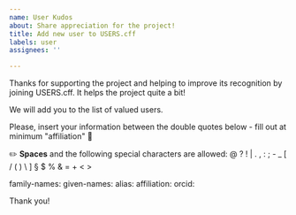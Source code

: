 ```yaml
---
name: User Kudos
about: Share appreciation for the project!
title: Add new user to USERS.cff
labels: user
assignees: ''

---
```


Thanks for supporting the project and helping to improve its recognition by joining USERS.cff.
It helps the project quite a bit!

We will add you to the list of valued users.

Please, insert your information between the double quotes below - fill out at minimum "affiliation" :purple_heart:

:pencil2: **Spaces** and the following special characters are allowed: @ ? ! | . , : ; - _ [ / ( ) \ ] § $ % & = + < >

family-names: 
given-names: 
alias: 
affiliation: 
orcid: 

Thank you!
